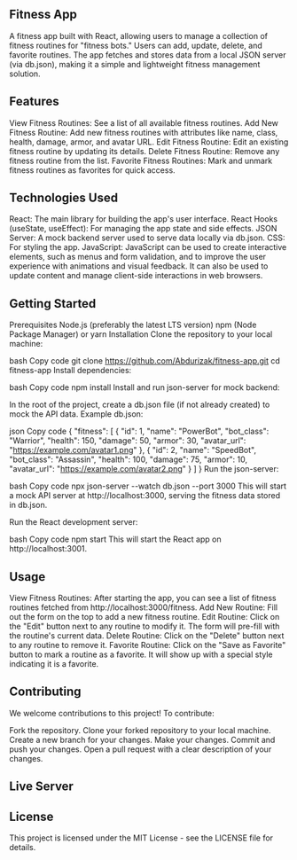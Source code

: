 ## Fitness App
A fitness app built with React, allowing users to manage a collection of fitness routines for "fitness bots." Users can add, update, delete, and favorite routines. The app fetches and stores data from a local JSON server (via db.json), making it a simple and lightweight fitness management solution.

## Features
View Fitness Routines: See a list of all available fitness routines.
Add New Fitness Routine: Add new fitness routines with attributes like name, class, health, damage, armor, and avatar URL.
Edit Fitness Routine: Edit an existing fitness routine by updating its details.
Delete Fitness Routine: Remove any fitness routine from the list.
Favorite Fitness Routines: Mark and unmark fitness routines as favorites for quick access.

## Technologies Used
React: The main library for building the app's user interface.
React Hooks (useState, useEffect): For managing the app state and side effects.
JSON Server: A mock backend server used to serve data locally via db.json.
CSS: For styling the app.
JavaScript: JavaScript can be used to create interactive elements, such as menus and form validation, and to improve the user experience with animations and visual feedback. It can also be used to update content and manage client-side interactions in web browsers. 

## Getting Started
Prerequisites
Node.js (preferably the latest LTS version)
npm (Node Package Manager) or yarn
Installation
Clone the repository to your local machine:

bash
Copy code
git clone https://github.com/Abdurizak/fitness-app.git
cd fitness-app
Install dependencies:

bash
Copy code
npm install
Install and run json-server for mock backend:

In the root of the project, create a db.json file (if not already created) to mock the API data.
Example db.json:

json
Copy code
{
  "fitness": [
    {
      "id": 1,
      "name": "PowerBot",
      "bot_class": "Warrior",
      "health": 150,
      "damage": 50,
      "armor": 30,
      "avatar_url": "https://example.com/avatar1.png"
    },
    {
      "id": 2,
      "name": "SpeedBot",
      "bot_class": "Assassin",
      "health": 100,
      "damage": 75,
      "armor": 10,
      "avatar_url": "https://example.com/avatar2.png"
    }
  ]
}
Run the json-server:

bash
Copy code
npx json-server --watch db.json --port 3000
This will start a mock API server at http://localhost:3000, serving the fitness data stored in db.json.

Run the React development server:

bash
Copy code
npm start
This will start the React app on http://localhost:3001.


## Usage
View Fitness Routines: After starting the app, you can see a list of fitness routines fetched from http://localhost:3000/fitness.
Add New Routine: Fill out the form on the top to add a new fitness routine.
Edit Routine: Click on the "Edit" button next to any routine to modify it. The form will pre-fill with the routine's current data.
Delete Routine: Click on the "Delete" button next to any routine to remove it.
Favorite Routine: Click on the "Save as Favorite" button to mark a routine as a favorite. It will show up with a special style indicating it is a favorite.


## Contributing
We welcome contributions to this project! To contribute:

Fork the repository.
Clone your forked repository to your local machine.
Create a new branch for your changes.
Make your changes.
Commit and push your changes.
Open a pull request with a clear description of your changes.

## Live Server


## License
This project is licensed under the MIT License - see the LICENSE file for details.

